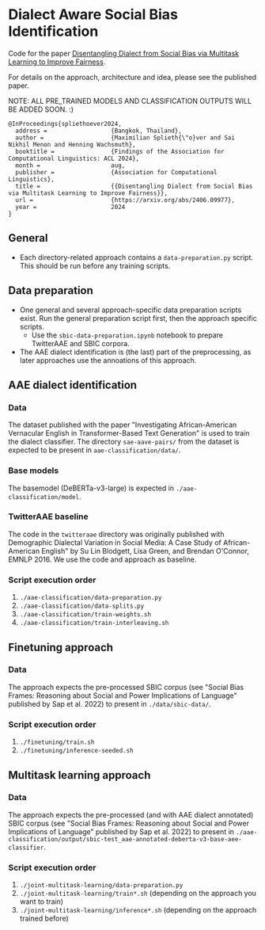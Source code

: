 Dialect Aware Social Bias Identification
========================================


Code for the paper [Disentangling Dialect from Social Bias via Multitask Learning to Improve Fairness](https://arxiv.org/abs/2406.09977).

For details on the approach, architecture and idea, please see the published paper.

NOTE: ALL PRE_TRAINED MODELS AND CLASSIFICATION OUTPUTS WILL BE ADDED SOON. :)

```
@InProceedings{spliethoever2024,
  address =                  {Bangkok, Thailand},
  author =                   {Maximilian Splieth{\"o}ver and Sai Nikhil Menon and Henning Wachsmuth},
  booktitle =                {Findings of the Association for Computational Linguistics: ACL 2024},
  month =                    aug,
  publisher =                {Association for Computational Linguistics},
  title =                    {{Disentangling Dialect from Social Bias via Multitask Learning to Improve Fairness}},
  url =                      {https://arxiv.org/abs/2406.09977},
  year =                     2024
}
```


## General
- Each directory-related approach contains a `data-preparation.py` script. This should be run before any training scripts.

## Data preparation
- One general and several approach-specific data preparation scripts exist. Run the general preparation script first, then the approach specific scripts.
  - Use the `sbic-data-preparation.ipynb` notebook to prepare TwitterAAE and SBIC corpora.
- The AAE dialect identification is (the last) part of the preprocessing, as later approaches use the annoations of this approach.


## AAE dialect identification
### Data
The dataset published with the paper "Investigating African-American Vernacular English in Transformer-Based Text Generation" is used to train the dialect classifier. The directory `sae-aave-pairs/` from the dataset is expected to be present in `aae-classification/data/`.

### Base models
The basemodel (DeBERTa-v3-large) is expected in `./aae-classification/model`.

### TwitterAAE baseline
The code in the `twitteraae` directory was originally published with Demographic Dialectal Variation in Social Media: A Case Study of African-American English" by Su Lin Blodgett, Lisa Green, and Brendan O'Connor, EMNLP 2016.
We use the code and approach as baseline.

### Script execution order
1. `./aae-classification/data-preparation.py`
2. `./aae-classification/data-splits.py`
3. `./aae-classification/train-weights.sh`
4. `./aae-classification/train-interleaving.sh`


## Finetuning approach
### Data
The approach expects the pre-processed SBIC corpus (see "Social Bias Frames: Reasoning about Social and Power Implications of Language" published by Sap et al. 2022) to present in `./data/sbic-data/`.

### Script execution order
1. `./finetuning/train.sh`
2. `./finetuning/inference-seeded.sh`


## Multitask learning approach
### Data
The approach expects the pre-processed (and with AAE dialect annotated) SBIC corpus (see "Social Bias Frames: Reasoning about Social and Power Implications of Language" published by Sap et al. 2022) to present in `./aae-classification/output/sbic-test_aae-annotated-deberta-v3-base-aee-classifier`.

### Script execution order
1. `./joint-multitask-learning/data-preparation.py`
2. `./joint-multitask-learning/train*.sh` (depending on the approach you want to train)
3. `./joint-multitask-learning/inference*.sh` (depending on the approach trained before)
